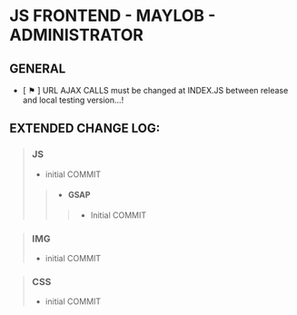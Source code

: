 # JS FRONTEND - MAYLOB - ADMINISTRATOR

## GENERAL
- [ ⚑ ] URL AJAX CALLS must be changed at INDEX.JS between release and local testing version...!

## EXTENDED CHANGE LOG:

>### JS
  >- initial COMMIT
  >> - #### GSAP
  >>> - Initial COMMIT

>### IMG
  >- initial COMMIT

>### CSS
  >- initial COMMIT